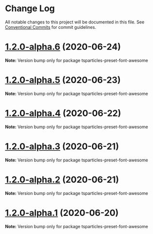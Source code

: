 # Change Log

All notable changes to this project will be documented in this file.
See [Conventional Commits](https://conventionalcommits.org) for commit guidelines.

# [1.2.0-alpha.6](https://github.com/matteobruni/tsparticles/compare/tsparticles-preset-font-awesome@1.2.0-alpha.5...tsparticles-preset-font-awesome@1.2.0-alpha.6) (2020-06-24)

**Note:** Version bump only for package tsparticles-preset-font-awesome





# [1.2.0-alpha.5](https://github.com/matteobruni/tsparticles/compare/tsparticles-preset-font-awesome@1.1.1...tsparticles-preset-font-awesome@1.2.0-alpha.5) (2020-06-23)

**Note:** Version bump only for package tsparticles-preset-font-awesome





# [1.2.0-alpha.4](https://github.com/matteobruni/tsparticles/compare/tsparticles-preset-font-awesome@1.1.0...tsparticles-preset-font-awesome@1.2.0-alpha.4) (2020-06-22)

**Note:** Version bump only for package tsparticles-preset-font-awesome





# [1.2.0-alpha.3](https://github.com/matteobruni/tsparticles/compare/tsparticles-preset-font-awesome@1.1.0...tsparticles-preset-font-awesome@1.2.0-alpha.3) (2020-06-21)

**Note:** Version bump only for package tsparticles-preset-font-awesome





# [1.2.0-alpha.2](https://github.com/matteobruni/tsparticles/compare/tsparticles-preset-font-awesome@1.1.0...tsparticles-preset-font-awesome@1.2.0-alpha.2) (2020-06-21)

**Note:** Version bump only for package tsparticles-preset-font-awesome





# [1.2.0-alpha.1](https://github.com/matteobruni/tsparticles/compare/tsparticles-preset-font-awesome@1.1.0...tsparticles-preset-font-awesome@1.2.0-alpha.1) (2020-06-20)

**Note:** Version bump only for package tsparticles-preset-font-awesome
